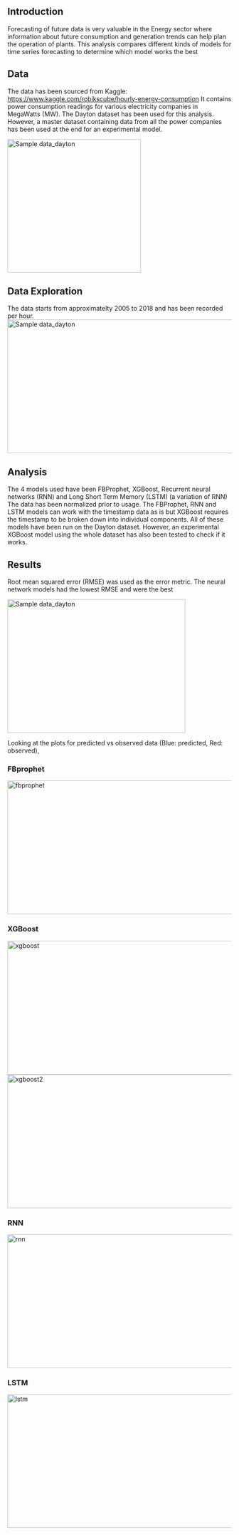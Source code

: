 ## Introduction

Forecasting of future data is very valuable in the Energy sector where information about future consumption and generation trends can help plan the operation of plants. This analysis compares different kinds of models for time series forecasting to determine which model works the best

## Data

The data has been sourced from Kaggle: https://www.kaggle.com/robikscube/hourly-energy-consumption 
It contains power consumption readings for various electricity companies in MegaWatts (MW). The Dayton dataset has been used for this analysis. However, a master dataset containing data from all the power companies has been used at the end for an experimental model. 

<img src="https://github.com/Eashani/Timeseries-Analysis-Energy-Data-/blob/master/pic1dayton.png" alt="Sample data_dayton" width="300" height="300">

## Data Exploration

The data starts from approximatelty 2005 to 2018 and has been recorded per hour.
<img src="https://github.com/Eashani/Timeseries-Analysis-Energy-Data-/blob/master/dayton_hourly.png" alt="Sample data_dayton" width="700" height="300">

## Analysis

The 4 models used have been FBProphet, XGBoost, Recurrent neural networks (RNN) and Long Short Term Memory (LSTM) (a variation of RNN)
The data has been normalized prior to usage. The FBProphet, RNN and LSTM models can work with the timestamp data as is but XGBoost requires the timestamp to be broken down into individual components. All of these models have been run on the Dayton dataset. However, an experimental XGBoost model using the whole dataset has also been tested to check if it works.

## Results

Root mean squared error (RMSE) was used as the error metric. The neural network models had the lowest RMSE and were the best

<img src="https://github.com/Eashani/Timeseries-Analysis-Energy-Data-/blob/master/rmse.png" alt="Sample data_dayton" width="400" height="300">

Looking at the plots for predicted vs observed data (Blue: predicted, Red: observed),

### FBprophet 
<img src="https://github.com/Eashani/Timeseries-Analysis-Energy-Data-/blob/master/prophet.png" alt="fbprophet" width="700" height="300">

### XGBoost 
<img src="https://github.com/Eashani/Timeseries-Analysis-Energy-Data-/blob/master/xgboost.png" alt="xgboost" width="700" height="300">
<img src="https://github.com/Eashani/Timeseries-Analysis-Energy-Data-/blob/master/xgboost2.png" alt="xgboost2" width="700" height="300">

### RNN 
<img src="https://github.com/Eashani/Timeseries-Analysis-Energy-Data-/blob/master/rnn.png" alt="rnn" width="700" height="300">

### LSTM

<img src="https://github.com/Eashani/Timeseries-Analysis-Energy-Data-/blob/master/lstm.png" alt="lstm" width="700" height="300">
